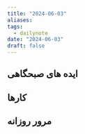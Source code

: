 ```yaml
---
title: "2024-06-03"
aliases: 
tags:
  - dailynote
date: "2024-06-03"
draft: false
---
```


## ایده های صبحگاهی


## کارها


## مرور روزانه


